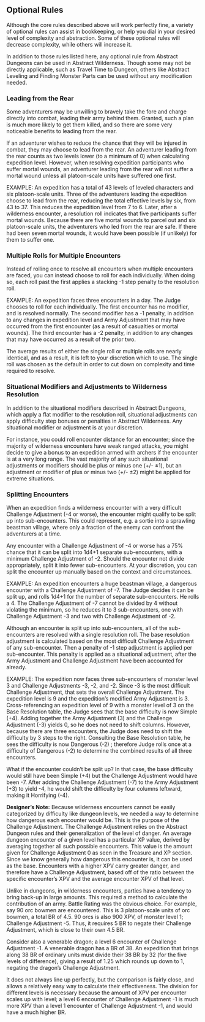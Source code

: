 ## Optional Rules

Although the core rules described above will work perfectly fine, a variety of optional rules can assist in bookkeeping, or help you dial in your desired level of complexity and abstraction. Some of these optional rules will decrease complexity, while others will increase it.

In addition to those rules listed here, any optional rule from Abstract Dungeons can be used in Abstract Wilderness. Though some may not be directly applicable, such as Travel Time to Dungeon, others like Abstract Leveling and Finding Monster Parts can be used without any modification needed.

### Leading from the Rear

Some adventurers may be unwilling to bravely take the fore and charge directly into combat, leading their army behind them. Granted, such a plan is much more likely to get them killed, and so there are some very noticeable benefits to leading from the rear.

If an adventurer wishes to reduce the chance that they will be injured in combat, they may choose to lead from the rear. An adventurer leading from the rear counts as two levels lower (to a minimum of 0) when calculating expedition level. However, when resolving expedition participants who suffer mortal wounds, an adventurer leading from the rear will not suffer a mortal wound unless all platoon-scale units have suffered one first.

EXAMPLE: An expedition has a total of 43 levels of leveled characters and six platoon-scale units. Three of the adventurers leading the expedition choose to lead from the rear, reducing the total effective levels by six, from 43 to 37. This reduces the expedition level from 7 to 6. Later, after a wilderness encounter, a resolution roll indicates that five participants suffer mortal wounds. Because there are five mortal wounds to parcel out and six platoon-scale units, the adventurers who led from the rear are safe. If there had been seven mortal wounds, it would have been possible (if unlikely) for them to suffer one.

### Multiple Rolls for Multiple Encounters

Instead of rolling once to resolve all encounters when multiple encounters are faced, you can instead choose to roll for each individually. When doing so, each roll past the first applies a stacking -1 step penalty to the resolution roll.

EXAMPLE: An expedition faces three encounters in a day. The Judge chooses to roll for each individually. The first encounter has no modifier, and is resolved normally. The second modifier has a -1 penalty, in addition to any changes in expedition level and Army Adjustment that may have occurred from the first encounter (as a result of casualties or mortal wounds). The third encounter has a -2 penalty, in addition to any changes that may have occurred as a result of the prior two.

The average results of either the single roll or multiple rolls are nearly identical, and as a result, it is left to your discretion which to use. The single roll was chosen as the default in order to cut down on complexity and time required to resolve.

### Situational Modifiers and Adjustments to Wilderness Resolution

In addition to the situational modifiers described in Abstract Dungeons, which apply a flat modifier to the resolution roll, situational adjustments can apply difficulty step bonuses or penalties in Abstract Wilderness. Any situational modifier or adjustment is at your discretion.

For instance, you could roll encounter distance for an encounter; since the majority of wilderness encounters have weak ranged attacks, you might decide to give a bonus to an expedition armed with archers if the encounter is at a very long range. The vast majority of any such situational adjustments or modifiers should be plus or minus one (+/- ±1), but an adjustment or modifier of plus or minus two (+/- ±2) might be applied for extreme situations.

### Splitting Encounters

When an expedition finds a wilderness encounter with a very difficult Challenge Adjustment (-4 or worse), the encounter might qualify to be split up into sub-encounters. This could represent, e.g. a sortie into a sprawling beastman village, where only a fraction of the enemy can confront the adventurers at a time.

Any encounter with a Challenge Adjustment of -4 or worse has a 75% chance that it can be split into 1d4+1 separate sub-encounters, with a minimum Challenge Adjustment of -2. Should the encounter not divide appropriately, split it into fewer sub-encounters. At your discretion, you can split the encounter up manually based on the context and circumstances.

EXAMPLE: An expedition encounters a huge beastman village, a dangerous encounter with a Challenge Adjustment of -7. The Judge decides it can be split up, and rolls 1d4+1 for the number of separate sub-encounters. He rolls a 4. The Challenge Adjustment of -7 cannot be divided by 4 without violating the minimum, so he reduces it to 3 sub-encounters, one with Challenge Adjustment -3 and two with Challenge Adjustment of -2.

Although an encounter is split up into sub-encounters, all of the sub-encounters are resolved with a single resolution roll. The base resolution adjustment is calculated based on the most difficult Challenge Adjustment of any sub-encounter. Then a penalty of -1 step adjustment is applied per sub-encounter. This penalty is applied as a situational adjustment, after the Army Adjustment and Challenge Adjustment have been accounted for already.

EXAMPLE: The expedition now faces three sub-encounters of monster level 3 and Challenge Adjustments -3, -2, and -2. Since -3 is the most difficult Challenge Adjustment, that sets the overall Challenge Adjustment. The expedition level is 9 and the expedition’s modified Army Adjustment is 3. Cross-referencing an expedition level of 9 with a monster level of 3 on the Base Resolution table, the Judge sees that the base difficulty is now Simple (+4). Adding together the Army Adjustment (3) and the Challenge Adjustment (-3) yields 0, so he does not need to shift columns. However, because there are three encounters, the Judge does need to shift the difficulty by 3 steps to the right. Consulting the Base Resolution table, he sees the difficulty is now Dangerous (-2) ; therefore Judge rolls once at a difficulty of Dangerous (-2) to determine the combined results of all three encounters.

What if the encounter couldn’t be split up? In that case, the base difficulty would still have been Simple (+4) but the Challenge Adjustment would have been -7. After adding the Challenge Adjustment (-7) to the Army Adjustment (+3) to yield -4, he would shift the difficulty by four columns leftward, making it Horrifying (-4).

**Designer’s Note:** Because wilderness encounters cannot be easily categorized by difficulty like dungeon levels, we needed a way to determine how dangerous each encounter would be. This is the purpose of the Challenge Adjustment. The Challenge Adjustment relies on the Abstract Dungeon rules and their generalization of the level of danger. An average dungeon encounter of a given level has a particular XP value, derived by averaging together all such possible encounters. This value is the amount given for Challenge Adjustment 0 as seen in the Treasure and XP section. Since we know generally how dangerous this encounter is, it can be used as the base. Encounters with a higher XPV carry greater danger, and therefore have a Challenge Adjustment, based off of the ratio between the specific encounter’s XPV and the average encounter XPV of that level.

Unlike in dungeons, in wilderness encounters, parties have a tendency to bring back-up in large amounts. This required a method to calculate the contribution of an army. Battle Rating was the obvious choice. For example, say 90 orc bowmen are encountered. This is 3 platoon-scale units of orc bowmen, a total BR of 4.5. 90 orcs is also 900 XPV, of monster level 1; Challenge Adjustment -5. Thus, it requires 5 BR to negate their Challenge Adjustment, which is close to their own 4.5 BR.

Consider also a venerable dragon; a level 6 encounter of Challenge Adjustment -1. A venerable dragon has a BR of 38. An expedition that brings along 38 BR of ordinary units must divide their 38 BR by 32 (for the five levels of difference), giving a result of 1.25 which rounds up down to 1, negating the dragon’s Challenge Adjustment.

It does not always line up perfectly, but the comparison is fairly close, and allows a relatively easy way to calculate their effectiveness. The division for different levels is necessary because the amount of XPV per encounter scales up with level; a level 6 encounter of Challenge Adjustment -1 is much more XPV than a level 1 encounter of Challenge Adjustment -1, and would have a much higher BR.
